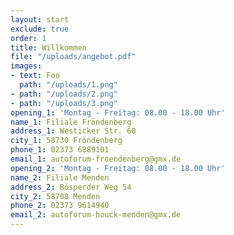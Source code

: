 ```yaml
---
layout: start
exclude: true
order: 1
title: Willkommen
file: "/uploads/angebot.pdf"
images:
- text: Foo
  path: "/uploads/1.png"
- path: "/uploads/2.png"
- path: "/uploads/3.png"
opening_1: 'Montag - Freitag: 08.00 - 18.00 Uhr'
name_1: Filiale Fröndenberg
address_1: Westicker Str. 60
city_1: 58730 Fröndenberg
phone_1: 02373 6889101
email_1: autoforum-froendenberg@gmx.de
opening_2: 'Montag - Freitag: 08.00 - 18.00 Uhr'
name_2: Filiale Menden
address_2: Bösperder Weg 54
city_2: 58708 Menden
phone_2: 02373 9614940
email_2: autoforum-houck-menden@gmx.de
---
```


